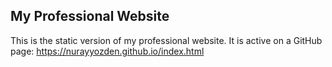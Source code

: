 ## My Professional Website

This is the static version of my professional website. It is active on a GitHub page: https://nurayyozden.github.io/index.html
